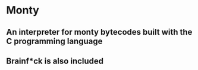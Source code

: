 # Monty

## An interpreter for monty bytecodes built with the C programming language

## Brainf\*ck is also included
